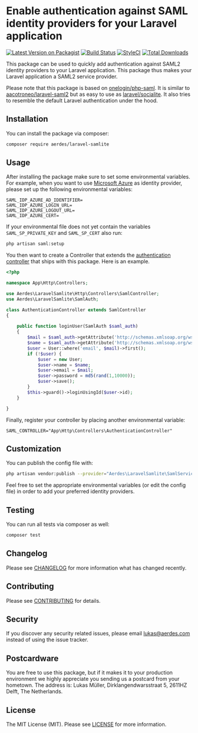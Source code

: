 # Enable authentication against SAML identity providers for your Laravel application

[![Latest Version on Packagist](https://img.shields.io/packagist/v/aerdes/laravel-samlite.svg?style=flat-square)](https://packagist.org/packages/aerdes/laravel-samlite)
[![Build Status](https://img.shields.io/travis/aerdes/laravel-samlite/master.svg?style=flat-square)](https://travis-ci.com/github/aerdes/laravel-samlite)
[![StyleCI](https://github.styleci.io/repos/261439333/shield?branch=master)](https://github.styleci.io/repos/261439333)
[![Total Downloads](https://img.shields.io/packagist/dt/aerdes/laravel-samlite.svg?style=flat-square)](https://packagist.org/packages/aerdes/laravel-samlite)

This package can be used to quickly add authentication against SAML2 identity providers to your Laravel application. This package thus makes your Laravel application a SAML2 service provider.

Please note that this package is based on [onelogin/php-saml](https://packagist.org/packages/onelogin/php-saml). It is similar to [aacotroneo/laravel-saml2](https://packagist.org/packages/aacotroneo/laravel-saml2) but as easy to use as [laravel/socialite](https://packagist.org/packages/laravel/socialite). It also tries to resemble the default Laravel authentication under the hood.


## Installation

You can install the package via composer:

```bash
composer require aerdes/laravel-samlite
```

## Usage

After installing the package make sure to set some environmental variables. For example, when you want to use [Microsoft Azure](https://portal.azure.com) as identity provider, please set up the following environmental variables:

```dotenv
SAML_IDP_AZURE_AD_IDENTIFIER=
SAML_IDP_AZURE_LOGIN_URL=
SAML_IDP_AZURE_LOGOUT_URL=
SAML_IDP_AZURE_CERT=
```

If your environmental file does not yet contain the variables `SAML_SP_PRIVATE_KEY` and `SAML_SP_CERT` also run:
```bash
php artisan saml:setup
```

You then want to create a Controller that extends the [authentication controller](src/Http/Controllers/SamlController.php) that ships with this package. Here is an example.

```php
<?php

namespace App\Http\Controllers;

use Aerdes\LaravelSamlite\Http\Controllers\SamlController;
use Aerdes\LaravelSamlite\SamlAuth;

class AuthenticationController extends SamlController
{
    
    public function loginUser(SamlAuth $saml_auth)
    {
        $mail = $saml_auth->getAttribute('http://schemas.xmlsoap.org/ws/2005/05/identity/claims/emailaddress')[0];
        $name = $saml_auth->getAttribute('http://schemas.xmlsoap.org/ws/2005/05/identity/claims/displayname')[0];
        $user = User::where('email', $mail)->first();
        if (!$user) {
            $user = new User;
            $user->name = $name;
            $user->email = $mail;
            $user->password = md5(rand(1,10000));
            $user->save();
        }
        $this->guard()->loginUsingId($user->id);
    }

}
```

Finally, register your controller by placing another environmental variable:
```dotenv
SAML_CONTROLLER="App\Http\Controllers\AuthenticationController"
```

## Customization

You can publish the config file with:

```bash
php artisan vendor:publish --provider="Aerdes\LaravelSamlite\SamlServiceProvider" --tag="config"
```

Feel free to set the appropriate environmental variables (or edit the config file) in order to add your preferred identity providers.

## Testing

You can run all tests via composer as well:

``` bash
composer test
```

## Changelog

Please see [CHANGELOG](CHANGELOG.md) for more information what has changed recently.

## Contributing

Please see [CONTRIBUTING](CONTRIBUTING.md) for details.

## Security

If you discover any security related issues, please email [lukas@aerdes.com](mailto:lukas@aerdes.com) instead of using the issue tracker.

## Postcardware

You are free to use this package, but if it makes it to your production environment we highly appreciate you sending us a postcard from your hometown. The address is: Lukas Müller, Dirklangendwarsstraat 5, 2611HZ Delft, The Netherlands.

## License

The MIT License (MIT). Please see [LICENSE](LICENSE.md) for more information.
